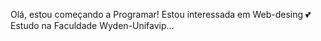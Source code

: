 Olá, estou começando a Programar!
Estou interessada em Web-desing 💕
Estudo na Faculdade Wyden-Unifavip...
